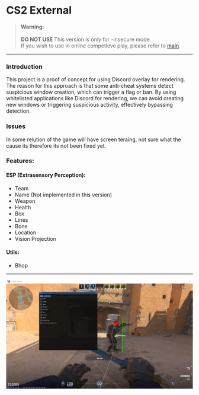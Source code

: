 # CS2 External

> **Warning:** <br/><br/>
**DO NOT USE** This version is only for -insecure mode.<br/>
If you wish to use in online competieve play, please refer to [main](https://github.com/LongpanZhou/CS2-External).<br/>
---
### Introduction
This project is a proof of concept for using Discord overlay for rendering. The reason for this approach is that some anti-cheat systems detect suspicious window creation, which can trigger a flag or ban. By using whitelisted applications like Discord for rendering, we can avoid creating new windows or triggering suspicious activity, effectively bypassing detection.

### Issues
In some relution of the game will have screen teraing, not sure what the cause its therefore its not been fixed yet.

### Features:
#### ESP (Extrasensory Perception):
- Team
- Name (Not implemented in this version)
- Weapon
- Health
- Box
- Lines
- Bone
- Location
- Vision Projection

#### Utils:
- Bhop

---

![Current Progress](./imgs/v1.3.PNG)

